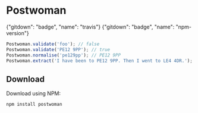 # Postwoman

{"gitdown": "badge", "name": "travis"}
{"gitdown": "badge", "name": "npm-version"}

```js
Postwoman.validate('foo'); // false
Postwoman.validate('PE12 9PP'); // true
Postwoman.normalise('pe129pp'); // PE12 9PP
Postwoman.extract('I have been to PE12 9PP. Then I went to LE4 4DR.'); // ['PE12 9PP', 'LE4 4DR']
```

## Download

Download using NPM:

```sh
npm install postwoman
```